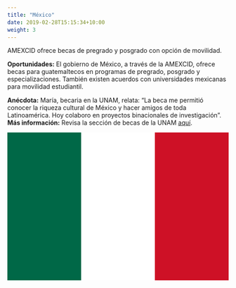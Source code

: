 ```yaml
---
title: "México"
date: 2019-02-28T15:15:34+10:00
weight: 3
---
```


AMEXCID ofrece becas de pregrado y posgrado con opción de movilidad.

**Oportunidades:** El gobierno de México, a través de la AMEXCID, ofrece becas para guatemaltecos en programas de pregrado, posgrado y especializaciones. También existen acuerdos con universidades mexicanas para movilidad estudiantil.

**Anécdota:** María, becaria en la UNAM, relata: “La beca me permitió conocer la riqueza cultural de México y hacer amigos de toda Latinoamérica. Hoy colaboro en proyectos binacionales de investigación”.
**Más información:** Revisa la sección de becas de la UNAM [aquí](https://www.unam.mx/educacion/becas).

![Campus en México](/images/becas/mexico.svg)
